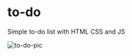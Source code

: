 # to-do
Simple to-do list with HTML CSS and JS

![to-do-pic](https://github.com/user-attachments/assets/c291ee53-4db9-4df7-8b7d-3f45bc2ebfa0)
